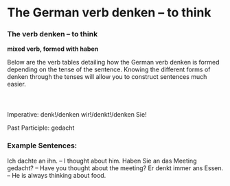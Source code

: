 # The German verb denken – to think



### The verb denken – to think

**mixed verb, formed with haben**

Below are the verb tables detailing how the German verb denken is formed depending on the tense of the sentence. Knowing the different forms of denken through the tenses will allow you to construct sentences much easier.

### 


 

Imperative: denk!/denken wir!/denkt!/denken Sie!

Past Participle: gedacht

### Example Sentences:

Ich dachte an ihn. – I thought about him.
Haben Sie an das Meeting gedacht? – Have you thought about the meeting?
Er denkt immer ans Essen. – He is always thinking about food.
